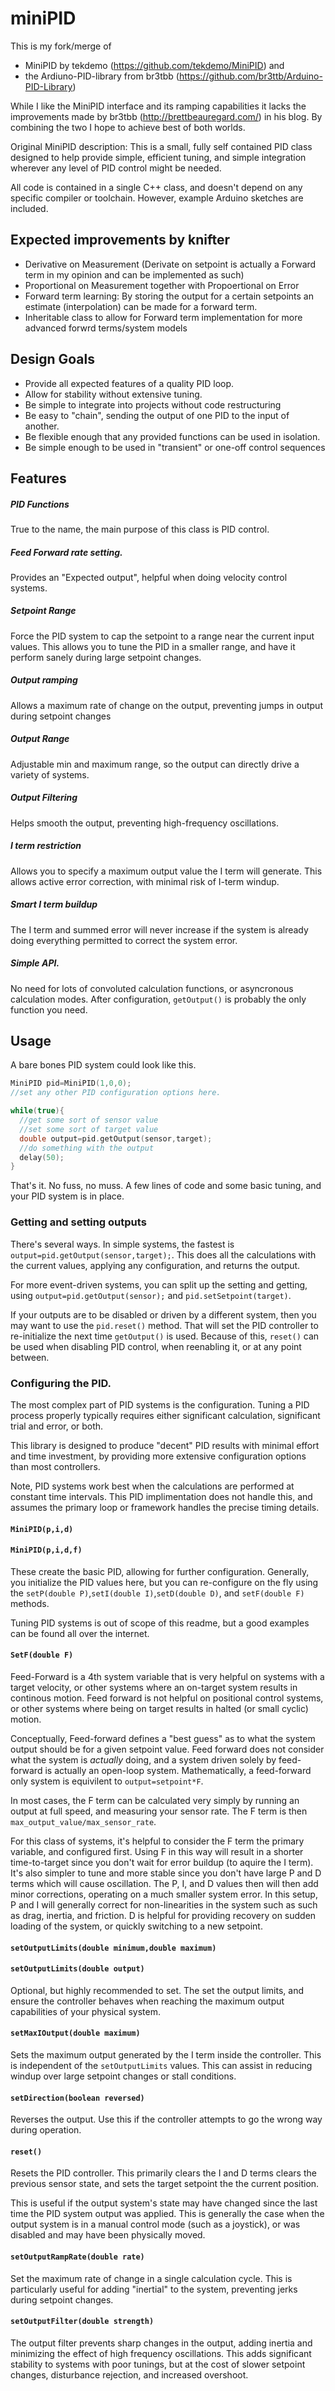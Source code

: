# miniPID
This is my fork/merge of 
 - MiniPID by tekdemo (https://github.com/tekdemo/MiniPID) and 
  - the Ardiuno-PID-library from br3tbb (https://github.com/br3ttb/Arduino-PID-Library)

While I like the MiniPID interface and its ramping capabilities it lacks the improvements made by br3tbb (http://brettbeauregard.com/) in his blog. By combining the two I hope to achieve best of both worlds. 

Original MiniPID description:
This is a small, fully self contained PID class designed to help provide simple, efficient tuning, and simple integration wherever any level of PID control might be needed. 

All code is contained in a single C++ class, and doesn't depend on any specific compiler or toolchain. However, example Arduino sketches are included.

## Expected improvements by knifter
- Derivative on Measurement (Derivate on setpoint is actually a Forward term in my opinion and can be implemented as such)
- Proportional on Measurement together with Propoertional on Error
- Forward term learning: By storing the output for a certain setpoints an estimate (interpolation) can be made for a forward term.
- Inheritable class to allow for Forward term implementation for more advanced forwrd terms/system models

## Design Goals
- Provide all expected features of a quality PID loop. 
- Allow for stability without extensive tuning. 
- Be simple to integrate into projects without code restructuring
- Be easy to "chain", sending the output of one PID to the input of another. 
- Be flexible enough that any provided functions can be used in isolation. 
- Be simple enough to be used in "transient" or one-off control sequences 

## Features
##### PID Functions
True to the name, the main purpose of this class is PID control.

##### Feed Forward rate setting. 
Provides an "Expected output", helpful when doing velocity control systems. 

##### Setpoint Range
Force the PID system to cap the setpoint to a range near the current input values. This allows you to tune the PID in a smaller range, and have it perform sanely during large setpoint changes. 

##### Output ramping
Allows a maximum rate of change on the output, preventing jumps in output during setpoint changes

##### Output Range
Adjustable min and maximum range, so the output can directly drive a variety of systems. 

##### Output Filtering
Helps smooth the output, preventing high-frequency oscillations.

##### I term restriction
Allows you to specify a maximum output value the I term will generate. This allows active error correction, with minimal risk of I-term windup. 

##### Smart I term buildup
The I term and summed error will never increase if the system is already doing everything permitted to correct the system error. 

##### Simple API. 
No need for lots of convoluted calculation functions, or asyncronous calculation modes. After configuration, `getOutput()` is probably the only function you need. 

## Usage
A bare bones PID system could look like this. 

``` cpp
MiniPID pid=MiniPID(1,0,0);
//set any other PID configuration options here. 

while(true){
  //get some sort of sensor value
  //set some sort of target value
  double output=pid.getOutput(sensor,target);
  //do something with the output
  delay(50);
}
```
That's it. No fuss, no muss. A few lines of code and some basic tuning, and your PID system is in place. 

### Getting and setting outputs
There's several ways. In simple systems, the fastest is  `output=pid.getOutput(sensor,target);`. This does all the calculations with the current values, applying any configuration, and returns the output. 

For more event-driven systems, you can split up the setting and getting, using `output=pid.getOutput(sensor);` and `pid.setSetpoint(target)`.

If your outputs are to be disabled or driven by a different system, then you may want to use the `pid.reset()` method. That will set the PID controller to re-initialize the next time  `getOutput()` is used. Because of this, `reset()` can be used when disabling PID control, when reenabling it, or at any point between.

### Configuring the PID. 
The most complex part of PID systems is the configuration. Tuning a PID process properly typically requires either significant calculation, significant trial and error, or both. 

This library is designed to produce "decent" PID results with minimal effort and time investment, by providing more extensive configuration options than most controllers.

Note, PID systems work best when the calculations are performed at constant time intervals. This PID implimentation does not handle this, and assumes the primary loop or framework handles the precise timing details.

#### `MiniPID(p,i,d)`
#### `MiniPID(p,i,d,f)`

These create the basic PID, allowing for further configuration. Generally, you initialize the PID values here, but you can re-configure on the fly using the `setP(double P)`,`setI(double I)`,`setD(double D)`, and `setF(double F)` methods. 

Tuning PID systems is out of scope of this readme, but a good examples can be found all over the internet. 

#### `SetF(double F)`
Feed-Forward is a 4th system variable that is very helpful on systems with a target velocity, or other systems where an on-target system results in continous motion. Feed forward is not helpful on positional control systems, or other systems where being on target results in halted (or small cyclic) motion.

Conceptually, Feed-forward defines a "best guess" as to what the system output should be for a given setpoint value. Feed forward does not consider what the system is _actually_ doing, and a system driven solely by feed-forward is actually an open-loop system. Mathematically, a feed-forward only system is equivilent to `output=setpoint*F`. 

In most cases, the F term can be calculated very simply by running an output at full speed, and measuring your sensor rate. The F term is then `max_output_value/max_sensor_rate`.

For this class of systems, it's helpful to consider the F term the primary variable, and configured first. Using F in this way will result in a shorter time-to-target since you don't wait for error buildup (to aquire the I term). It's also simpler to tune and more stable since you don't have large P and D terms which will cause oscillation. The P, I, and D  values then will then add minor corrections, operating on a much smaller system error. In this setup, P and I will generally correct for non-linearities in the system such as such as drag, inertia, and friction. D is helpful for providing recovery on sudden loading of the system, or quickly switching to a new setpoint.

#### `setOutputLimits(double minimum,double maximum)`
#### `setOutputLimits(double output)`
Optional, but highly recommended to set. The set the output limits, and ensure the controller behaves when reaching the maximum output capabilities of your physical system. 

#### `setMaxIOutput(double maximum)`
Sets the maximum output generated by the I term inside the controller. This is independent of the `setOutputLimits` values. This can assist in reducing windup over large setpoint changes or stall conditions. 

#### `setDirection(boolean reversed)`
Reverses the output. Use this if the controller attempts to go the wrong way during operation. 

#### `reset()`
Resets the PID controller. This primarily clears the I and D terms clears the previous sensor state, and sets the target setpoint the the current position. 

This is useful if the output system's state may have changed since the last time the PID system output was applied. This is generally the case when the output system is in a manual control mode (such as a joystick), or was disabled and may have been physically moved.

#### `setOutputRampRate(double rate)`
Set the maximum rate of change in a single calculation cycle. This is particularly useful for adding "inertial" to the system, preventing jerks during setpoint changes.

#### `setOutputFilter(double strength)`
The output filter prevents sharp changes in the output, adding inertia and minimizing the effect of high frequency oscillations. This adds significant stability to systems with poor tunings, but at the cost of slower setpoint changes, disturbance rejection, and increased overshoot.

